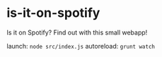 # is-it-on-spotify
Is it on Spotify? Find out with this small webapp!

launch: `node src/index.js`
autoreload: `grunt watch`
